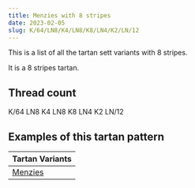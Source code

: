 ```yaml
---
title: Menzies with 8 stripes
date: 2023-02-05
slug: K/64/LN8/K4/LN8/K8/LN4/K2/LN/12
---
```

This is a list of all the tartan sett variants with 8 stripes.

It is a 8 stripes tartan.


## Thread count
K/64 LN8 K4 LN8 K8 LN4 K2 LN/12

## Examples of this tartan pattern

| Tartan Variants |
|---------------|
| [Menzies](/variants/k/64/ln8/k4/ln8/k8/ln4/k2/ln/12-k000000-lne0e0e0)||
